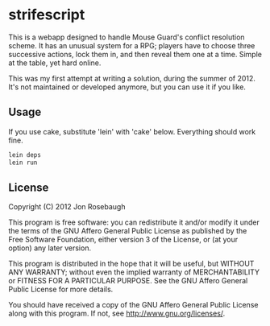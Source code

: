 # strifescript

This is a webapp designed to handle Mouse Guard's conflict resolution
scheme. It has an unusual system for a RPG; players have to choose
three successive actions, lock them in, and then reveal them one at a
time. Simple at the table, yet hard online.

This was my first attempt at writing a solution, during the summer of
2012. It's not maintained or developed anymore, but you can use it if
you like.

## Usage

If you use cake, substitute 'lein' with 'cake' below. Everything should work fine.

```bash
lein deps
lein run
```

## License

Copyright (C) 2012 Jon Rosebaugh

This program is free software: you can redistribute it and/or modify
it under the terms of the GNU Affero General Public License as
published by the Free Software Foundation, either version 3 of the
License, or (at your option) any later version.

This program is distributed in the hope that it will be useful,
but WITHOUT ANY WARRANTY; without even the implied warranty of
MERCHANTABILITY or FITNESS FOR A PARTICULAR PURPOSE.  See the
GNU Affero General Public License for more details.

You should have received a copy of the GNU Affero General Public License
along with this program.  If not, see <http://www.gnu.org/licenses/>.
